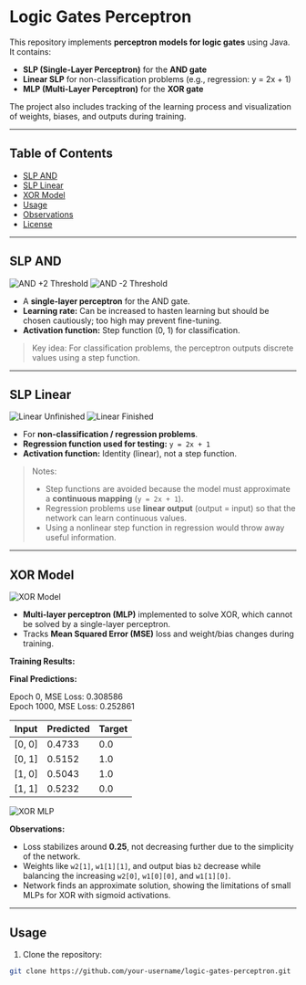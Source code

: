 # Logic Gates Perceptron

This repository implements **perceptron models for logic gates** using Java. It contains:

- **SLP (Single-Layer Perceptron)** for the **AND gate**  
- **Linear SLP** for non-classification problems (e.g., regression: y = 2x + 1)  
- **MLP (Multi-Layer Perceptron)** for the **XOR gate**  

The project also includes tracking of the learning process and visualization of weights, biases, and outputs during training.

---

## Table of Contents

- [SLP AND](#slp-and)
- [SLP Linear](#slp-linear)
- [XOR Model](#xor-model)
- [Usage](#usage)
- [Observations](#observations)
- [License](#license)

---

## SLP AND

![AND +2 Threshold](src/main/resources/io/github/rajveer/logicgatesperceptron/andPositive2Thresh.png)
![AND -2 Threshold](src/main/resources/io/github/rajveer/logicgatesperceptron/andNegative2Thresh.png)

- A **single-layer perceptron** for the AND gate.  
- **Learning rate:** Can be increased to hasten learning but should be chosen cautiously; too high may prevent fine-tuning.  
- **Activation function:** Step function (0, 1) for classification.  

> Key idea: For classification problems, the perceptron outputs discrete values using a step function.

---

## SLP Linear

![Linear Unfinished](src/main/resources/io/github/rajveer/logicgatesperceptron/linearUnfinishedTrainSLP.png)
![Linear Finished](src/main/resources/io/github/rajveer/logicgatesperceptron/linearFinishedTrainSLP.png)

- For **non-classification / regression problems**.  
- **Regression function used for testing:** `y = 2x + 1`  
- **Activation function:** Identity (linear), not a step function.  

> Notes:
> - Step functions are avoided because the model must approximate a **continuous mapping** (`y = 2x + 1`).  
> - Regression problems use **linear output** (output = input) so that the network can learn continuous values.  
> - Using a nonlinear step function in regression would throw away useful information.

---

## XOR Model

![XOR Model](src/main/resources/io/github/rajveer/logicgatesperceptron/xorModel.png)

- **Multi-layer perceptron (MLP)** implemented to solve XOR, which cannot be solved by a single-layer perceptron.  
- Tracks **Mean Squared Error (MSE)** loss and weight/bias changes during training.

**Training Results:**  

**Final Predictions:**  

Epoch 0, MSE Loss: 0.308586  
Epoch 1000, MSE Loss: 0.252861

| Input      | Predicted | Target |
|-----------|-----------|--------|
| [0, 0]    | 0.4733    | 0.0    |
| [0, 1]    | 0.5152    | 1.0    |
| [1, 0]    | 0.5043    | 1.0    |
| [1, 1]    | 0.5232    | 0.0    |

![XOR MLP](src/main/resources/io/github/rajveer/logicgatesperceptron/xorMLP.png)

**Observations:**  

- Loss stabilizes around **0.25**, not decreasing further due to the simplicity of the network.  
- Weights like `w2[1]`, `w1[1][1]`, and output bias `b2` decrease while balancing the increasing `w2[0]`, `w1[0][0]`, and `w1[1][0]`.  
- Network finds an approximate solution, showing the limitations of small MLPs for XOR with sigmoid activations.

---

## Usage

1. Clone the repository:

```bash
git clone https://github.com/your-username/logic-gates-perceptron.git
